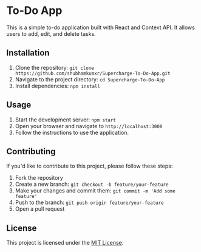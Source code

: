 # To-Do App

This is a simple to-do application built with React and Context API. It allows users to add, edit, and delete tasks.

## Installation

1. Clone the repository: `git clone https://github.com/shubhamkumxr/Supercharge-To-Do-App.git`
2. Navigate to the project directory: `cd Supercharge-To-Do-App`
3. Install dependencies: `npm install`

## Usage

1. Start the development server: `npm start`
2. Open your browser and navigate to `http://localhost:3000`
3. Follow the instructions to use the application.

## Contributing

If you'd like to contribute to this project, please follow these steps:

1. Fork the repository
2. Create a new branch: `git checkout -b feature/your-feature`
3. Make your changes and commit them: `git commit -m 'Add some feature'`
4. Push to the branch: `git push origin feature/your-feature`
5. Open a pull request

## License

This project is licensed under the [MIT License](https://opensource.org/licenses/MIT).
